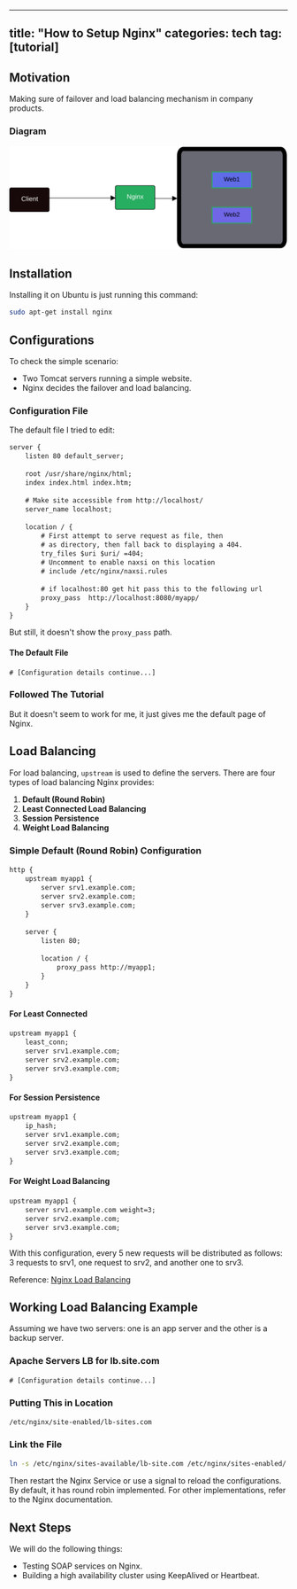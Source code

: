 
---
title:  "How to Setup Nginx"
categories: tech
tag: [tutorial]
---

## Motivation
Making sure of failover and load balancing mechanism in company products.

### Diagram
![Diagram Image](/assets/img/nginx.svg)

## Installation
Installing it on Ubuntu is just running this command:
```bash
sudo apt-get install nginx
```

## Configurations
To check the simple scenario:

- Two Tomcat servers running a simple website.
- Nginx decides the failover and load balancing.

### Configuration File
The default file I tried to edit:

```nginx
server {
    listen 80 default_server;

    root /usr/share/nginx/html;
    index index.html index.htm;

    # Make site accessible from http://localhost/
    server_name localhost;

    location / {
        # First attempt to serve request as file, then
        # as directory, then fall back to displaying a 404.
        try_files $uri $uri/ =404;
        # Uncomment to enable naxsi on this location
        # include /etc/nginx/naxsi.rules

        # if localhost:80 get hit pass this to the following url 
        proxy_pass  http://localhost:8080/myapp/
    }
}
```

But still, it doesn't show the `proxy_pass` path.

#### The Default File
```nginx
# [Configuration details continue...]
```

### Followed The Tutorial
But it doesn't seem to work for me, it just gives me the default page of Nginx.

## Load Balancing
For load balancing, `upstream` is used to define the servers. There are four types of load balancing Nginx provides:

1. **Default (Round Robin)**
2. **Least Connected Load Balancing**
3. **Session Persistence**
4. **Weight Load Balancing**

### Simple Default (Round Robin) Configuration
```nginx
http {
    upstream myapp1 {
        server srv1.example.com;
        server srv2.example.com;
        server srv3.example.com;
    }

    server {
        listen 80;

        location / {
            proxy_pass http://myapp1;
        }
    }
}
```

#### For Least Connected
```nginx
upstream myapp1 {
    least_conn;
    server srv1.example.com;
    server srv2.example.com;
    server srv3.example.com;
}
```

#### For Session Persistence
```nginx
upstream myapp1 {
    ip_hash;
    server srv1.example.com;
    server srv2.example.com;
    server srv3.example.com;
}
```

#### For Weight Load Balancing
```nginx
upstream myapp1 {
    server srv1.example.com weight=3;
    server srv2.example.com;
    server srv3.example.com;
}
```
With this configuration, every 5 new requests will be distributed as follows: 3 requests to srv1, one request to srv2, and another one to srv3.

Reference: [Nginx Load Balancing](http://nginx.org/en/docs/http/load_balancing.html)

## Working Load Balancing Example
Assuming we have two servers: one is an app server and the other is a backup server.

### Apache Servers LB for lb.site.com
```nginx
# [Configuration details continue...]
```

### Putting This in Location
```
/etc/nginx/site-enabled/lb-sites.com    
```

### Link the File
```bash
ln -s /etc/nginx/sites-available/lb-site.com /etc/nginx/sites-enabled/
```

Then restart the Nginx Service or use a signal to reload the configurations. By default, it has round robin implemented. For other implementations, refer to the Nginx documentation.

## Next Steps
We will do the following things:

- Testing SOAP services on Nginx.
- Building a high availability cluster using KeepAlived or Heartbeat.


